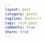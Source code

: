 ```yaml
---
layout: post
category: posts
tagline: Tests!!!
tags: rich post
comments: true
share: true
---
```


